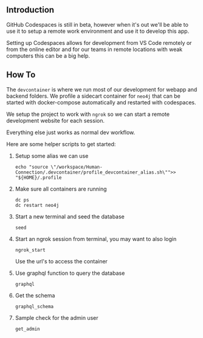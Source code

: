 ## Introduction

GitHub Codespaces is still in beta, however when it's out we'll be able to use it to setup
a remote work environment and use it to develop this app. 

Setting up Codespaces allows for development from VS Code remotely or from the online editor
and for our teams in remote locations with weak computers this can be a big help.

## How To

The `devcontainer` is where we run most of our development for webapp and backend folders. We
profile a sidecart container for `neo4j` that can be started with docker-compose automatically
and restarted with codespaces.

We setup the project to work with `ngrok` so we can start a remote development website for each session.

Everything else just works as normal dev workflow.

Here are some helper scripts to get started:

1. Setup some alias we can use
   ```
   echo "source \"/workspace/Human-Connection/.devcontainer/profile_devcontainer_alias.sh\"">> "${HOME}/.profile
   ```

1. Make sure all containers are running
   ```
   dc ps
   dc restart neo4j
   ```

1. Start a new terminal and seed the database
   ```
   seed
   ```

1. Start an ngrok session from terminal, you may want to also login
   ```
   ngrok_start
   ```
   Use the url's to access the container

1. Use graphql function to query the database
   ```
   graphql
   ```

1. Get the schema
   ```
   graphql_schema
   ```

1. Sample check for the admin user
   ```
   get_admin
   ```